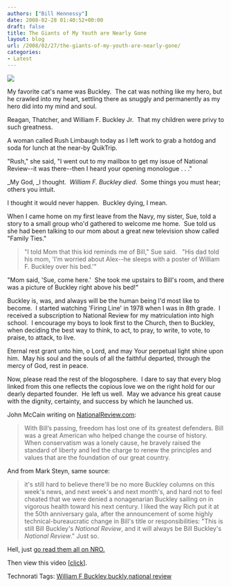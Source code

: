 ```yaml
---
authors: ["Bill Hennessy"]
date: 2008-02-28 01:40:52+00:00
draft: false
title: The Giants of My Youth are Nearly Gone
layout: blog
url: /2008/02/27/the-giants-of-my-youth-are-nearly-gone/
categories:
- Latest
---
```


![](https://media3.washingtonpost.com/wp-dyn/content/photo/2005/11/23/PH2005112301930.jpg)


My favorite cat's name was Buckley.  The cat was nothing like my hero, but he crawled into my heart, settling there as snuggly and permanently as my hero did into my mind and soul.

Reagan, Thatcher, and William F. Buckley Jr.  That my children were privy to such greatness.

A woman called Rush Limbaugh today as I left work to grab a hotdog and soda for lunch at the near-by QuikTrip.

"Rush," she said, "I went out to my mailbox to get my issue of National Review--it was there--then I heard your opening monologue . . ."

_My God, _I thought.  _William F. Buckley died_.  Some things you must hear; others you intuit.

I thought it would never happen.  Buckley dying, I mean.

When I came home on my first leave from the Navy, my sister, Sue, told a story to a small group who'd gathered to welcome me home.  Sue told us she had been talking to our mom about a great new television show called "Family Ties."



> "I told Mom that this kid reminds me of Bill," Sue said.   "His dad told his mom, 'I'm worried about Alex--he sleeps with a poster of William F. Buckley over his bed.'"

"Mom said, 'Sue, come here.'  She took me upstairs to Bill's room, and there was a picture of Buckley right above his bed!"



Buckley is, was, and always will be the human being I'd most like to become.  I started watching 'Firing Line' in 1978 when I was in 8th grade.  I received a subscription to National Review for my matriculation into high school.  I encourage my boys to look first to the Church, then to Buckley, when deciding the best way to think, to act, to pray, to write, to vote, to praise, to attack, to live.

Eternal rest grant unto him, o Lord, and may Your perpetual light shine upon him.  May his soul and the souls of all the faithful departed, through the mercy of God, rest in peace.

Now, please read the rest of the blogosphere.  I dare to say that every blog linked from this one reflects the copious love we on the right hold for our dearly departed founder.  He left us well.  May we advance his great cause with the dignity, certainty, and success by which he launched us.

John McCain writing on [NationalReview.com](https://www.nationalreview.com/):



> With Bill’s passing, freedom has lost one of its greatest defenders. Bill was a great American who helped change the course of history. When conservatism was a lonely cause, he bravely raised the standard of liberty and led the charge to renew the principles and values that are the foundation of our great country.



And from Mark Steyn, same source:



> it's still hard to believe there'll be no more Buckley columns on this week's news, and next week's and next month's, and hard not to feel cheated that we were denied a nonagenarian Buckley sailing on in vigorous health toward his next century. I liked the way Rich put it at the 50th anniversary gala, after the announcement of some highly technical-bureaucratic change in Bill's title or responsibilities: "This is still Bill Buckley's _National Review_, and it will always be Bill Buckley's _National Review_." Just so.



Hell, just [go read them all on NRO.](https://article.nationalreview.com/?q=OGQxYzFjODY5Zjc4MTFhNmI3MjJjY2YyNDE0NTA4OTE=)

Then view this video [[click](https://www.youtube.com/watch?v=c7T1e-BPdL4)].





Technorati Tags: [William F Buckley](https://technorati.com/tags/William%20F%20Buckley),[buckly](https://technorati.com/tags/buckly),[national review](https://technorati.com/tags/national%20review)
